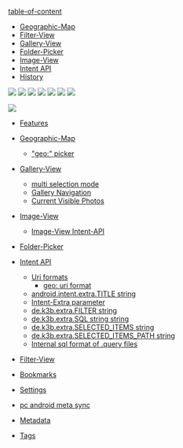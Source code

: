 [table-of-content](table-of-content)

<ul>
	<li><a href="https://github.com/k3b/AndroFotoFinder/wiki/geographic-map">Geographic-Map</a></li>
	<li><a href="https://github.com/k3b/AndroFotoFinder/wiki/Filter-View">Filter-View</a></li>
	<li><a href="https://github.com/k3b/AndroFotoFinder/wiki/Gallery-View">Gallery-View</a></li>
	<li><a href="https://github.com/k3b/AndroFotoFinder/wiki/Folder-Picker">Folder-Picker</a></li>
	<li><a href="https://github.com/k3b/AndroFotoFinder/wiki/Image-View">Image-View</a></li>
	<li><a href="https://github.com/k3b/AndroFotoFinder/wiki/intentapi">Intent API</a></li>
	<li><a href="https://github.com/k3b/AndroFotoFinder/wiki/History">History</a></li>
</ul>

![](https://raw.githubusercontent.com/k3b/AndroFotoFinder/master/wiki/png/s_unchecked.png)
![](https://raw.githubusercontent.com/k3b/AndroFotoFinder/master/wiki/png/s_cancel.png)
![](https://raw.githubusercontent.com/k3b/AndroFotoFinder/master/wiki/png/s_checked.png) 
![](https://raw.githubusercontent.com/k3b/AndroFotoFinder/master/wiki/png/s_filter.png)
![](https://raw.githubusercontent.com/k3b/AndroFotoFinder/master/wiki/png/s_folder.png)
![](https://raw.githubusercontent.com/k3b/AndroFotoFinder/master/wiki/png/s_map.png)
![](https://raw.githubusercontent.com/k3b/AndroFotoFinder/master/wiki/png/s_share.png)

![](https://raw.githubusercontent.com/k3b/AndroFotoFinder/master/wiki/png/Gallery.png)


* [Features](https://github.com/k3b/AndroFotoFinder/wiki/features)
* [Geographic-Map](https://github.com/k3b/AndroFotoFinder/wiki/geographic-map)
	* ["geo:" picker](https://github.com/k3b/AndroFotoFinder/wiki/geographic-map#picker)
* [Gallery-View](https://github.com/k3b/AndroFotoFinder/wiki/Gallery-View)
	* [multi selection mode](Gallery-View#Multiselection)
	* [Gallery Navigation](Gallery-View#Navigation)
	* [Current Visible Photos](Gallery-View#CurrentSet)
* [Image-View](https://github.com/k3b/AndroFotoFinder/wiki/Image-View)
	* [Image-View Intent-API](Image-View#api)
* [Folder-Picker](https://github.com/k3b/AndroFotoFinder/wiki/Folder-Picker)
* [Intent API](https://github.com/k3b/AndroFotoFinder/wiki/intentapi)
	* [Uri formats](intentapi#uri)
		* [geo: uri format](intentapi#uri-geo)
	* [android.intent.extra.TITLE string](intentapi#EXTRA_TITLE)
	* [Intent-Extra parameter](intentapi#extra)
	* [de.k3b.extra.FILTER string](intentapi#filter)
	* [de.k3b.extra.SQL string string](intentapi#EXTRA_SQL)
	* [de.k3b.extra.SELECTED_ITEMS string](intentapi#SelectedItems)
	* [de.k3b.extra.SELECTED_ITEMS_PATH string](intentapi#SelectedPaths)
	* [Internal sql format of .query files](intentapi#sql)
	
* [Filter-View](https://github.com/k3b/AndroFotoFinder/wiki/Filter-View)
* [Bookmarks](Bookmarks)
* [Settings](https://github.com/k3b/AndroFotoFinder/wiki/settings)
* [pc android meta sync](https://github.com/k3b/AndroFotoFinder/wiki/sync)
* [Metadata](https://github.com/k3b/AndroFotoFinder/wiki/Metadata)
* [Tags](Tags)

<a href="https://github.com/k3b/AndroFotoFinder/wiki/Exif-Edit">
